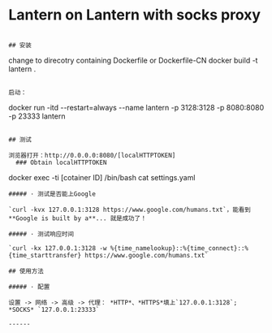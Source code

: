 # Lantern on Lantern with socks proxy
```

## 安装

```
change to direcotry containing Dockerfile or Dockerfile-CN
docker build -t lantern .
```

启动：
```
docker run -itd --restart=always --name lantern -p 3128:3128 -p 8080:8080 -p 23333 lantern
```

## 测试

浏览器打开：http://0.0.0.0:8080/[localHTTPTOKEN]
  ### Obtain localHTTPTOKEN
  ```
  docker exec -ti [cotainer ID] /bin/bash
  cat settings.yaml
  ```
##### · 测试是否能上Google

`curl -kvx 127.0.0.1:3128 https://www.google.com/humans.txt`，能看到 **Google is built by a**... 就是成功了！

##### · 测试响应时间

`curl -kx 127.0.0.1:3128 -w %{time_namelookup}::%{time_connect}::%{time_starttransfer} https://www.google.com/humans.txt`

## 使用方法

##### · 配置

设置 -> 网络 -> 高级 -> 代理： *HTTP*、*HTTPS*填上`127.0.0.1:3128`; *SOCKS* `127.0.0.1:23333`

------

